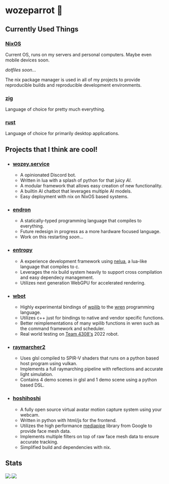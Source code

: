 # wozeparrot :parrot:

## Currently Used Things

### [NixOS](https://nixos.org/)

Current OS, runs on my servers and personal computers. Maybe even mobile devices soon.

*dotfiles soon...*

The nix package manager is used in all of my projects to provide reproducible builds and reproducible development environments.

### [zig](https://ziglang.org/)

Language of choice for pretty much everything.

### [rust](https://www.rust-lang.org/)

Language of choice for primarily desktop applications.

## Projects that I think are cool!

- ### [wozey.service](https://github.com/wozeparrot/wozey.service)
  - A opinionated Discord bot.
  - Written in lua with a splash of python for that juicy *AI*.
  - A modular framework that allows easy creation of new functionality.
  - A builtin AI chatbot that leverages multiple AI models.
  - Easy deployment with nix on NixOS based systems.
- ### [endron](https://github.com/enqy/endron)
  - A statically-typed programming language that compiles to everything.
  - Future redesign in progress as a more hardware focused language.
  - Work on this restarting *soon*...
- ### [entropy](https://github.com/wozeparrot/entropy)
  - A experience development framework using [nelua](https://nelua.io), a lua-like language that compiles to c.
  - Leverages the nix build system heavily to support cross compilation and easy dependecy management.
  - Utilizes next generation WebGPU for accelerated rendering.
- ### [wbot](https://github.com/wozeparrot/wbot)
  - Highly experimental bindings of [wpilib](https://github.com/wpilibsuite/allwpilib) to the [wren](https://wren.io/) programming language.
  - Utilizes c++ just for bindings to native and vendor specific functions.
  - Better reimplementations of many wpilib functions in wren such as the command framework and scheduler.
  - Real world testing on [Team 4308's](https://github.com/Team4308/) 2022 robot.
- ### [raymarcher2](https://github.com/wozeparrot/raymarcher2)
  - Uses glsl compiled to SPIR-V shaders that runs on a python based host program using vulkan.
  - Implements a full raymarching pipeline with reflections and accurate light simulation.
  - Contains 4 demo scenes in glsl and 1 demo scene using a python based DSL.
- ### [hoshihoshi](https://github.com/wozeparrot/hoshihoshi)
  - A fully open source virtual avatar motion capture system using your webcam.
  - Written in python with html/js for the frontend.
  - Utilizes the high performance [mediapipe](https://github.com/google/mediapipe/) library from Google to provide face mesh data.
  - Implements multiple filters on top of raw face mesh data to ensure accurate tracking.
  - Simplified build and dependencies with nix.

## Stats

<a href="https://github.com/wozeparrot">
  <img align="center" src="https://github-readme-stats.vercel.app/api/top-langs/?username=wozeparrot&count_private=true&langs_count=6&hide_border=true&bg_color=90,d6c4ec,9588cc,1164b3,00336c&text_color=fff&title_color=1164b3&border_radius=0"/>
</a>

<a href="https://github.com/wozeparrot">
  <img align="center" src="https://images.unsplash.com/photo-1554310603-d39d43033735?ixid=MnwxMjA3fDB8MHxwaG90by1wYWdlfHx8fGVufDB8fHx8&ixlib=rb-1.2.1&auto=format&fit=crop&h=322&q=80"/>
</a>
